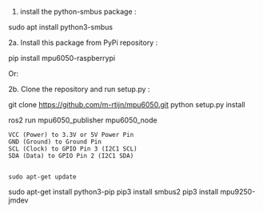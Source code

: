 1. install the python-smbus package :

sudo apt install python3-smbus

2a. Install this package from PyPi repository :

pip install mpu6050-raspberrypi

Or:

2b. Clone the repository and run setup.py :

git clone https://github.com/m-rtijn/mpu6050.git
python setup.py install



ros2 run mpu6050_publisher mpu6050_node


    VCC (Power) to 3.3V or 5V Power Pin
    GND (Ground) to Ground Pin
    SCL (Clock) to GPIO Pin 3 (I2C1 SCL)
    SDA (Data) to GPIO Pin 2 (I2C1 SDA)


	sudo apt-get update
sudo apt-get install python3-pip
pip3 install smbus2
pip3 install mpu9250-jmdev
